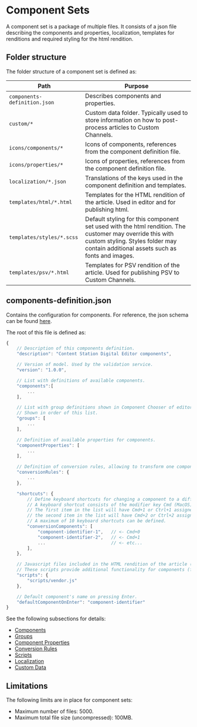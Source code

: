 # Component Sets

A component set is a package of multiple files. It consists of a json file describing the components and properties, localization, templates for renditions and required styling for the html rendition.

## Folder structure

The folder structure of a component set is defined as:

| Path | Purpose |
| ------------- | ------------- |
| `components-definition.json`  | Describes components and properties.  |
| `custom/*` | Custom data folder. Typically used to store information on how to post-process articles to Custom Channels. |
| `icons/components/*` | Icons of components, references from the component definition file. |
| `icons/properties/*` | Icons of properties, references from the component definition file. |
| `localization/*.json` | Translations of the keys used in the component definition and templates. |
| `templates/html/*.html` | Templates for the HTML rendition of the article. Used in editor and for publishing html.  |
| `templates/styles/*.scss` | Default styling for this component set used with the html rendition. The customer may override this with custom styling. Styles folder may contain additional assets such as fonts and images. |
| `templates/psv/*.html` | Templates for PSV rendition of the article. Used for publishing PSV to Custom Channels. |

## components-definition.json

Contains the configuration for components. For reference, the json schema can be found [here](https://github.com/WoodWing/studio-component-set-tools/tree/master/lib).

The root of this file is defined as:

```javascript
{
    // Description of this components definition.
    "description": "Content Station Digital Editor components",

    // Version of model. Used by the validation service.
    "version": "1.0.0",

    // List with definitions of available components.
    "components":[
        ...
    ],

    // List with group definitions shown in Component Chooser of editor.
    // Shown in order of this list.
    "groups": [
        ...
    ],

    // Definition of available properties for components.
    "componentProperties": [
        ...
    ],

    // Definition of conversion rules, allowing to transform one component into another.
    "conversionRules": {
        ...
    },

    "shortcuts": {
        // Define keyboard shortcuts for changing a component to a different type.
        // A keyboard shortcut consists of the modifier key Cmd (MacOS) or Ctrl (Windows) plus a number from 0 to 9.
        // The first item in the list will have Cmd+1 or Ctrl+1 assigned, 
        // the second item in the list will have Cmd+2 or Ctrl+2 assigned, and so on.
        // A maximum of 10 keyboard shortcuts can be defined.
        "conversionComponents": [
            "component-identifier-1",   // <- Cmd+0
            "component-identifier-2",   // <- Cmd+1
            ...                         // <- etc...
        ],
    },

    // Javascript files included in the HTML rendition of the article (editor and published html articles).
    // These scripts provide additional functionality for components (for example the slideshow).
    "scripts": {
        "scripts/vendor.js"
    },

    // Default component's name on pressing Enter.
    "defaultComponentOnEnter": "component-identifier"
}
```

See the following subsections for details:

* [Components](COMPONENTS.md)
* [Groups](GROUPS.md)
* [Component Properties](PROPERTIES.md)
* [Conversion Rules](CONVERSION_RULES.md)
* [Scripts](SCRIPTS.md)
* [Localization](LOCALIZATION.md)
* [Custom Data](CUSTOM_DATA.md)

## Limitations

The following limits are in place for component sets:
* Maximum number of files: 5000.
* Maximum total file size (uncompressed): 100MB.
